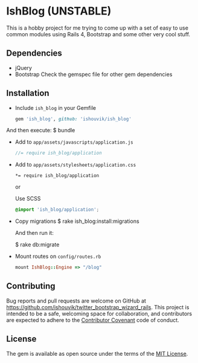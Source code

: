 # IshBlog (UNSTABLE)

This is a hobby project for me trying to come up with a set of easy to use common modules using Rails 4, Bootstrap and some other very cool stuff.

## Dependencies

* jQuery
* Bootstrap
Check the gemspec file for other gem dependencies

## Installation

* Include  `ish_blog` in your Gemfile
  ```ruby
  gem 'ish_blog', github: 'ishouvik/ish_blog'
  ```
 And then execute:
  $ bundle

* Add to `app/assets/javascripts/application.js`
  ```javascript
  //= require ish_blog/application
  ```

* Add to `app/assets/stylesheets/application.css`
  ```
  *= require ish_blog/application
  ```

  or

  Use SCSS
  ```scss
  @import 'ish_blog/application';
  ```

* Copy migrations
  $  rake ish_blog:install:migrations

  And then run it:

  $ rake db:migrate

* Mount routes on `config/routes.rb`
  ```ruby
  mount IshBlog::Engine => "/blog"
  ```


## Contributing

Bug reports and pull requests are welcome on GitHub at https://github.com/ishouvik/twitter_bootstrap_wizard_rails. This project is intended to be a safe, welcoming space for collaboration, and contributors are expected to adhere to the [Contributor Covenant](http://contributor-covenant.org/) code of conduct.


## License

The gem is available as open source under the terms of the [MIT License](http://opensource.org/licenses/MIT).
